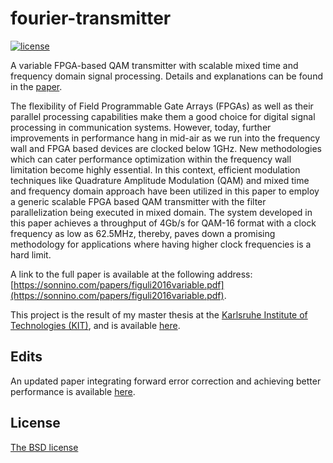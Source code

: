 # fourier-transmitter
[![license](https://img.shields.io/badge/license-GPL3-brightgreen.svg)](https://github.com/asonnino/fourier-transmitter/blob/master/LICENSE)

A variable FPGA-based QAM transmitter with scalable mixed time and frequency domain signal processing. Details and explanations can be found in the [paper](https://sonnino.com/papers/figuli2016variable.pdf).

The flexibility of Field Programmable Gate Arrays (FPGAs) as well as their parallel processing capabilities make them a good choice for digital signal processing in communication systems. However, today, further improvements in performance hang in mid-air as we run into the frequency wall and FPGA based devices are clocked below 1GHz. New methodologies which can cater performance optimization within the frequency wall limitation become highly essential. In this context, efficient modulation techniques like Quadrature Amplitude Modulation (QAM) and mixed time and frequency domain approach have been utilized in this paper to employ a generic scalable FPGA based QAM transmitter with the filter parallelization being executed in mixed domain. The system developed in this paper achieves a throughput of 4Gb/s for QAM-16 format with a clock frequency as low as 62.5MHz, thereby, paves down a promising methodology for applications where having higher clock frequencies is a hard limit.

A link to the full paper is available at the following address: [https://sonnino.com/papers/figuli2016variable.pdf](https://sonnino.com/papers/figuli2016variable.pdf).

This project is the result of my master thesis at the [Karlsruhe Institute of Technologies (KIT)](http://kit.edu), and is available [here](https://sonnino.com/theses/kit-master.pdf).

## Edits
An updated paper integrating forward error correction and achieving better performance is available [here](https://sonnino.com/papers/figuli2017generic.pdf).

## License
[The BSD license](https://opensource.org/licenses/BSD-3-Clause)
